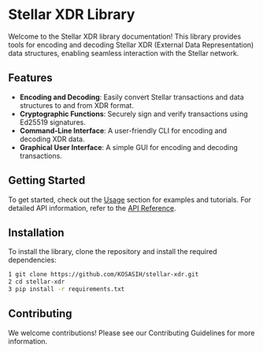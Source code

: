 # Stellar XDR Library

Welcome to the Stellar XDR library documentation! This library provides tools for encoding and decoding Stellar XDR (External Data Representation) data structures, enabling seamless interaction with the Stellar network.

## Features

- **Encoding and Decoding**: Easily convert Stellar transactions and data structures to and from XDR format.
- **Cryptographic Functions**: Securely sign and verify transactions using Ed25519 signatures.
- **Command-Line Interface**: A user-friendly CLI for encoding and decoding XDR data.
- **Graphical User Interface**: A simple GUI for encoding and decoding transactions.

## Getting Started

To get started, check out the [Usage](usage.md) section for examples and tutorials. For detailed API information, refer to the [API Reference](api_reference.md).

## Installation

To install the library, clone the repository and install the required dependencies:

```bash
1 git clone https://github.com/KOSASIH/stellar-xdr.git
2 cd stellar-xdr
3 pip install -r requirements.txt
```

## Contributing
We welcome contributions! Please see our Contributing Guidelines for more information.

